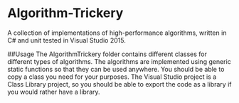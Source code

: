 # Algorithm-Trickery
A collection of implementations of high-performance algorithms, written in C# and unit tested in Visual Studio 2015.

##Usage
The AlgorithmTrickery folder contains different classes for different types of algorithms. The algorithms are implemented using generic static functions so that they can be used anywhere. You should be able to copy a class you need for your purposes. The Visual Studio project is a Class Library project, so you should be able to export the code as a library if you would rather have a library.
